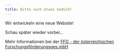 ```yaml
---
title: Bitte noch etwas Geduld!
---
```


Wir entwickeln eine neue Website!

Schau später wieder vorbei...

Mehr Informationen bei der 
[FFG - der österreichischen Forschungsförderungsges.mbH](https://www.ffg.at/news/energiekostenpauschale-des-bundes-bringt-entlastung-fuer-kleinunternehmen?utm_source=demo&utm_campaign=ekpu)
